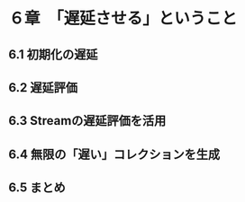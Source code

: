 # ６章　「遅延させる」ということ

## 6.1 初期化の遅延


## 6.2 遅延評価


## 6.3 Streamの遅延評価を活用


## 6.4 無限の「遅い」コレクションを生成


## 6.5 まとめ

